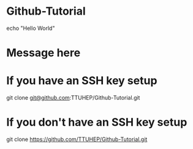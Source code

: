 # Github-Tutorial

echo "Hello World"
# Message here


# If you have an SSH key setup
git clone git@github.com:TTUHEP/Github-Tutorial.git

# If you don't have an SSH key setup
git clone https://github.com/TTUHEP/Github-Tutorial.git
